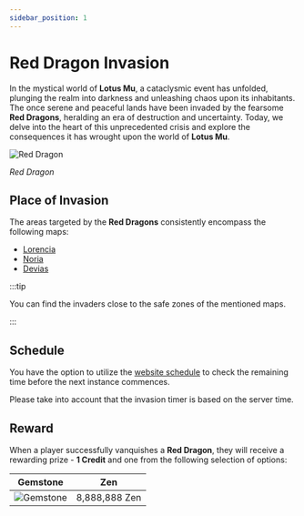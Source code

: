 ```yaml
---
sidebar_position: 1
---
```


# Red Dragon Invasion

In the mystical world of **Lotus Mu**, a cataclysmic event has unfolded, plunging the realm into darkness and unleashing chaos upon its inhabitants. The once serene and peaceful lands have been invaded by the fearsome **Red Dragons**, heralding an era of destruction and uncertainty. Today, we delve into the heart of this unprecedented crisis and explore the consequences it has wrought upon the world of **Lotus Mu**.

![Red Dragon](/img/monsters/special/invasions/red-dragon.jpg)

_Red Dragon_

## Place of Invasion

The areas targeted by the **Red Dragons** consistently encompass the following maps:

- [Lorencia](/maps/lorencia)
- [Noria](/maps/noria)
- [Devias](/maps/devias)

:::tip

You can find the invaders close to the safe zones of the mentioned maps.

:::

## Schedule

You have the option to utilize the [website schedule](https://lotusmu.org/schedule) to check the remaining time before the next instance commences.

Please take into account that the invasion timer is based on the server time.

## Reward

When a player successfully vanquishes a **Red Dragon**, they will receive a rewarding prize - **1 Credit** and one from the following selection of options:

|                  Gemstone                   |      Zen      |
| :-----------------------------------------: | :-----------: |
| ![Gemstone](/img/items/jewels/gemstone.png) | 8,888,888 Zen |
